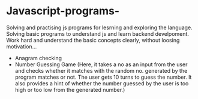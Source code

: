 # Javascript-programs-
Solving and practising js programs for lesrning and exploring the language. 
Solving basic programs to understand js and learn backend develpoment.
Work hard and understand the basic concepts clearly, without loosing motivation...


* Anagram checking
* Number Guessing Game
    (Here, it takes a no as an input from the user and checks whether it matches with the random no. generated by the program matches or not. The user gets 10 turns to guess the number. It also provides a hint of whether the number guessed by the user is too high or too low from the generated number.)
